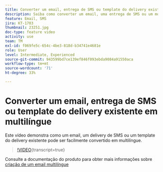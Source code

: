 ```yaml
---
title: Converter um email, entrega de SMS ou template do delivery existente em multilíngue
description: Saiba como converter um email, uma entrega de SMS ou um modelo de entrega existente multilíngue.
feature: Email, SMS
jira: KT-1703
thumbnail: 23251.jpg
doc-type: feature video
activity: use
team: TM
exl-id: f069fe5c-654c-4be3-818d-b34741e4681e
role: User
level: Intermediate, Experienced
source-git-commit: 943599bd7ce139ef846f093ebda9084a91550aca
workflow-type: tm+mt
source-wordcount: '71'
ht-degree: 33%

---
```


# Converter um email, entrega de SMS ou template do delivery existente em multilíngue

Este vídeo demonstra como um email, um delivery de SMS ou um template do delivery existente pode ser facilmente convertido em multilíngue.

>[!VIDEO](https://video.tv.adobe.com/v/23251?learn=on){transcript=true}

Consulte a documentação do produto para obter mais informações sobre [criação de um email multilíngue](https://experienceleague.adobe.com/docs/campaign-standard/using/communication-channels/email-messages/creating-a-multilingual-email.html?lang=en)
